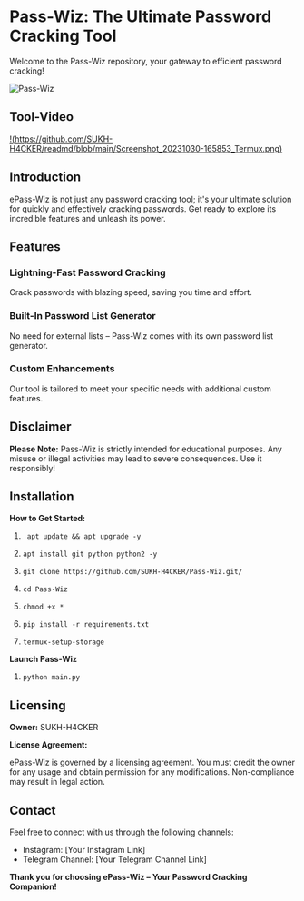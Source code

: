 # Pass-Wiz: The Ultimate Password Cracking Tool

Welcome to the Pass-Wiz repository, your gateway to efficient password cracking!

![Pass-Wiz](https://github.com/SUKH-H4CKER/readmd/blob/main/Screenshot_20231030-165853_Termux.png)

## Tool-Video

[!(https://github.com/SUKH-H4CKER/readmd/blob/main/Screenshot_20231030-165853_Termux.png)](https://vimeo.com/879647930)


## Introduction

ePass-Wiz is not just any password cracking tool; it's your ultimate solution for quickly and effectively cracking passwords. Get ready to explore its incredible features and unleash its power.

## Features

### Lightning-Fast Password Cracking
Crack passwords with blazing speed, saving you time and effort.

### Built-In Password List Generator
No need for external lists – Pass-Wiz comes with its own password list generator.

### Custom Enhancements
Our tool is tailored to meet your specific needs with additional custom features.

## Disclaimer

**Please Note:** Pass-Wiz is strictly intended for educational purposes. Any misuse or illegal activities may lead to severe consequences. Use it responsibly!

## Installation

**How to Get Started:**

1. ```
    apt update && apt upgrade -y
   ```
2. ```
   apt install git python python2 -y
   ```
3. ```
   git clone https://github.com/SUKH-H4CKER/Pass-Wiz.git/
   ```
4. ```
   cd Pass-Wiz
   ```
5. ```
   chmod +x *
   ```
6. ```
   pip install -r requirements.txt
   ```
7. ```
   termux-setup-storage
   ```

**Launch Pass-Wiz**
1. ```
   python main.py
   ``` 

## Licensing

**Owner:** SUKH-H4CKER

**License Agreement:**

ePass-Wiz is governed by a licensing agreement. You must credit the owner for any usage and obtain permission for any modifications. Non-compliance may result in legal action.

## Contact

Feel free to connect with us through the following channels:

- Instagram: [Your Instagram Link]
- Telegram Channel: [Your Telegram Channel Link]

**Thank you for choosing ePass-Wiz – Your Password Cracking Companion!**
